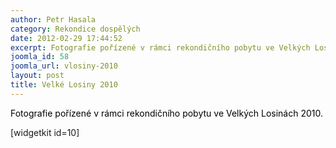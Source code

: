```yaml
---
author: Petr Hasala
category: Rekondice dospělých
date: 2012-02-29 17:44:52
excerpt: Fotografie pořízené v rámci rekondičního pobytu ve Velkých Losinách 2010
joomla_id: 58
joomla_url: vlosiny-2010
layout: post
title: Velké Losiny 2010
---
```


<p><span style="color: #000000;">Fotografie pořízené v rámci rekondičního pobytu ve Velkých Losinách 2010.</span></p>

<p>[widgetkit id=10]</p>